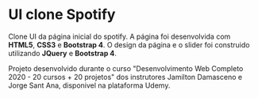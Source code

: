 # UI clone Spotify

Clone UI da página inicial do spotify.  A página foi desenvolvida com **HTML5**, **CSS3** e **Bootstrap 4**. O design da página e o slider foi construido utilizando **JQuery** e **Bootstrap 4**.

Projeto desenvolvido durante o curso "Desenvolvimento Web Completo 2020 - 20 cursos + 20 projetos" dos instrutores Jamilton Damasceno e Jorge Sant Ana, disponivel na plataforma Udemy.

